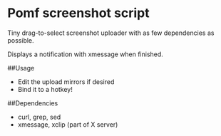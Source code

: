 # Pomf screenshot script
Tiny drag-to-select screenshot uploader with as few dependencies as possible.

Displays a notification with xmessage when finished.

##Usage
* Edit the upload mirrors if desired
* Bind it to a hotkey!

##Dependencies
* curl, grep, sed
* xmessage, xclip (part of X server)
